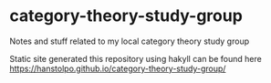 # category-theory-study-group
Notes and stuff related to my local category theory study group

Static site generated this repository using hakyll can be found here https://hanstolpo.github.io/category-theory-study-group/
